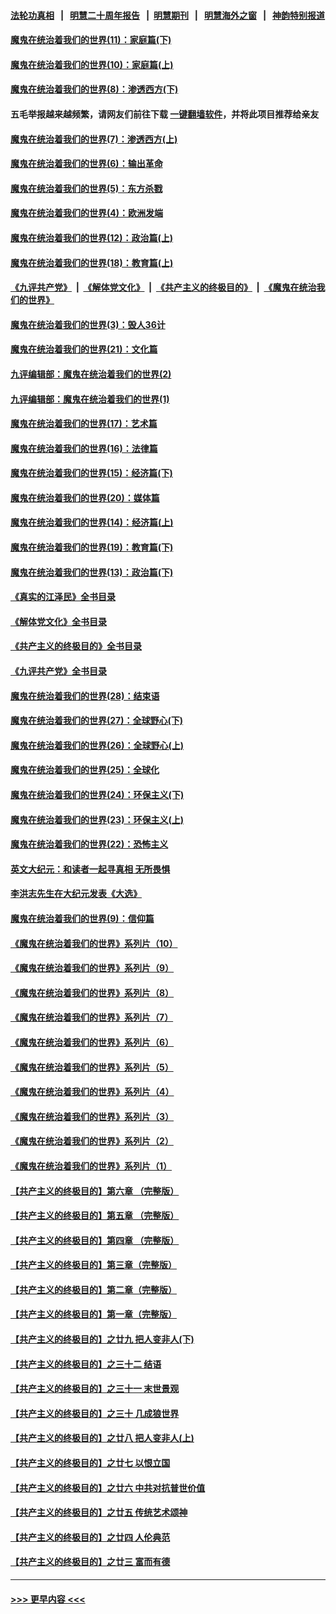 #### [法轮功真相](https://github.com/gfw-breaker/truth/blob/master/README.md?t=0) &nbsp;&nbsp;|&nbsp;&nbsp; [明慧二十周年报告](https://github.com/gfw-breaker/mh-reports/blob/master/README.md?t=0) &nbsp;&nbsp;|&nbsp;&nbsp;[明慧期刊](https://github.com/gfw-breaker/mh-qikan) &nbsp;&nbsp;|&nbsp;&nbsp; [明慧海外之窗](https://github.com/gfw-breaker/mh-news/blob/master/README.md?t=0) &nbsp;&nbsp;|&nbsp;&nbsp; [神韵特别报道](https://github.com/gfw-breaker/mh-news/blob/master/shenyun.md?t=0)
#### [魔鬼在统治着我们的世界(11)：家庭篇(下)](../pages/nsc422/n10440961.md?t=12021251) 
#### [魔鬼在统治着我们的世界(10)：家庭篇(上)](../pages/nsc422/n10435448.md?t=12021251) 
#### [魔鬼在统治着我们的世界(8)：渗透西方(下)](../pages/nsc422/n10429603.md?t=12021251) 
#### 五毛举报越来越频繁，请网友们前往下载 [一键翻墙软件](https://github.com/gfw-breaker/ssr-accounts)，并将此项目推荐给亲友
#### [魔鬼在统治着我们的世界(7)：渗透西方(上)](../pages/nsc422/n10426013.md?t=12021251) 
#### [魔鬼在统治着我们的世界(6)：输出革命](../pages/nsc422/n10421536.md?t=12021251) 
#### [魔鬼在统治着我们的世界(5)：东方杀戮](../pages/nsc422/n10417707.md?t=12021251) 
#### [魔鬼在统治着我们的世界(4)：欧洲发端](../pages/nsc422/n10414890.md?t=12021251) 
#### [魔鬼在统治着我们的世界(12)：政治篇(上)](../pages/nsc422/n10444576.md?t=12021251) 
#### [魔鬼在统治着我们的世界(18)：教育篇(上)](../pages/nsc422/n10526970.md?t=12021251) 
#### [《九评共产党》](https://github.com/begood0513/9ping.md/blob/master/README.md) &nbsp;|&nbsp; [《解体党文化》](../../../../jtdwh.md/blob/master/README.md)  &nbsp;|&nbsp; [《共产主义的终极目的》](../../../../gczydzjmd.md/blob/master/README.md) &nbsp;|&nbsp; [《魔鬼在统治我们的世界》](../../../../mgztzwmdsj.md/blob/master/README.md) 
#### [魔鬼在统治着我们的世界(3)：毁人36计](../pages/nsc422/n10411583.md?t=12021251) 
#### [魔鬼在统治着我们的世界(21)：文化篇](../pages/nsc422/n10597706.md?t=12021251) 
#### [九评编辑部：魔鬼在统治着我们的世界(2)](../pages/nsc422/n10410036.md?t=12021251) 
#### [九评编辑部：魔鬼在统治着我们的世界(1)](../pages/nsc422/n10406825.md?t=12021251) 
#### [魔鬼在统治着我们的世界(17)：艺术篇](../pages/nsc422/n10499093.md?t=12021251) 
#### [魔鬼在统治着我们的世界(16)：法律篇](../pages/nsc422/n10485969.md?t=12021251) 
#### [魔鬼在统治着我们的世界(15)：经济篇(下)](../pages/nsc422/n10469975.md?t=12021251) 
#### [魔鬼在统治着我们的世界(20)：媒体篇](../pages/nsc422/n10586579.md?t=12021251) 
#### [魔鬼在统治着我们的世界(14)：经济篇(上)](../pages/nsc422/n10457370.md?t=12021251) 
#### [魔鬼在统治着我们的世界(19)：教育篇(下)](../pages/nsc422/n10564808.md?t=12021251) 
#### [魔鬼在统治着我们的世界(13)：政治篇(下)](../pages/nsc422/n10448270.md?t=12021251) 
#### [《真实的江泽民》全书目录](../pages/nsc422/n13721399.md?t=12021251) 
#### [《解体党文化》全书目录](../pages/nsc422/n13721157.md?t=12021251) 
#### [《共产主义的终极目的》全书目录](../pages/nsc422/n13721048.md?t=12021251) 
#### [《九评共产党》全书目录](../pages/nsc422/n13708085.md?t=12021251) 
#### [魔鬼在统治着我们的世界(28)：结束语](../pages/nsc422/n10936246.md?t=12021251) 
#### [魔鬼在统治着我们的世界(27)：全球野心(下)](../pages/nsc422/n10928319.md?t=12021251) 
#### [魔鬼在统治着我们的世界(26)：全球野心(上)](../pages/nsc422/n10900318.md?t=12021251) 
#### [魔鬼在统治着我们的世界(25)：全球化](../pages/nsc422/n10788205.md?t=12021251) 
#### [魔鬼在统治着我们的世界(24)：环保主义(下)](../pages/nsc422/n10695307.md?t=12021251) 
#### [魔鬼在统治着我们的世界(23)：环保主义(上)](../pages/nsc422/n10688613.md?t=12021251) 
#### [魔鬼在统治着我们的世界(22)：恐怖主义](../pages/nsc422/n10614727.md?t=12021251) 
#### [英文大纪元：和读者一起寻真相 无所畏惧](../pages/nsc422/n12542027.md?t=12021251) 
#### [李洪志先生在大纪元发表《大选》](../pages/nsc422/n12534746.md?t=12021251) 
#### [魔鬼在统治着我们的世界(9)：信仰篇](../pages/nsc422/n10432159.md?t=12021251) 
#### [《魔鬼在统治着我们的世界》系列片（10）](../pages/nsc422/n12292670.md?t=12021251) 
#### [《魔鬼在统治着我们的世界》系列片（9）](../pages/nsc422/n12290859.md?t=12021251) 
#### [《魔鬼在统治着我们的世界》系列片（8）](../pages/nsc422/n12287445.md?t=12021251) 
#### [《魔鬼在统治着我们的世界》系列片（7）](../pages/nsc422/n12283425.md?t=12021251) 
#### [《魔鬼在统治着我们的世界》系列片（6）](../pages/nsc422/n12282314.md?t=12021251) 
#### [《魔鬼在统治着我们的世界》系列片（5）](../pages/nsc422/n12281419.md?t=12021251) 
#### [《魔鬼在统治着我们的世界》系列片（4）](../pages/nsc422/n12274024.md?t=12021251) 
#### [《魔鬼在统治着我们的世界》系列片（3）](../pages/nsc422/n12271322.md?t=12021251) 
#### [《魔鬼在统治着我们的世界》系列片（2）](../pages/nsc422/n12269049.md?t=12021251) 
#### [《魔鬼在统治着我们的世界》系列片（1）](../pages/nsc422/n12267575.md?t=12021251) 
#### [【共产主义的终极目的】第六章 （完整版）](../pages/nsc422/n11428913.md?t=12021251) 
#### [【共产主义的终极目的】第五章 （完整版）](../pages/nsc422/n11428912.md?t=12021251) 
#### [【共产主义的终极目的】第四章 （完整版）](../pages/nsc422/n11428907.md?t=12021251) 
#### [【共产主义的终极目的】第三章（完整版）](../pages/nsc422/n11428848.md?t=12021251) 
#### [【共产主义的终极目的】第二章（完整版）](../pages/nsc422/n11428831.md?t=12021251) 
#### [【共产主义的终极目的】第一章（完整版）](../pages/nsc422/n11417651.md?t=12021251) 
#### [【共产主义的终极目的】之廿九 把人变非人(下)](../pages/nsc422/n11344140.md?t=12021251) 
#### [【共产主义的终极目的】之三十二 结语](../pages/nsc422/n11360535.md?t=12021251) 
#### [【共产主义的终极目的】之三十一 末世景观](../pages/nsc422/n11351129.md?t=12021251) 
#### [【共产主义的终极目的】之三十 几成狼世界](../pages/nsc422/n11348280.md?t=12021251) 
#### [【共产主义的终极目的】之廿八 把人变非人(上)](../pages/nsc422/n11340492.md?t=12021251) 
#### [【共产主义的终极目的】之廿七 以恨立国](../pages/nsc422/n11336944.md?t=12021251) 
#### [【共产主义的终极目的】之廿六 中共对抗普世价值](../pages/nsc422/n11324785.md?t=12021251) 
#### [【共产主义的终极目的】之廿五 传统艺术颂神](../pages/nsc422/n11296396.md?t=12021251) 
#### [【共产主义的终极目的】之廿四 人伦典范](../pages/nsc422/n11296397.md?t=12021251) 
#### [【共产主义的终极目的】之廿三 富而有德](../pages/nsc422/n11283598.md?t=12021251) 

----
#### [ >>> 更早内容 <<< ](../indexes/nsc422-earlier.md)
